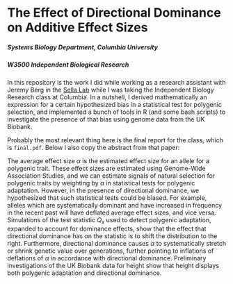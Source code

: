 # The Effect of Directional Dominance on Additive Effect Sizes
##### Systems Biology Department, Columbia University
##### W3500 Independent Biological Research

In this repository is the work I did while working as a research assistant with Jeremy Berg in the [Sella Lab](https://sellalab.biology.columbia.edu/) while I was taking the Independent Biology Research class at Columbia. In a nutshell, I derived mathematically an expression for a certain hypothesized bias in a statistical test for polygenic selection, and implemented a bunch of tools in R (and some bash scripts) to investigate the presence of that bias using genome data from the UK Biobank.

Probably the most relevant thing here is the final report for the class, which is ```final.pdf```. Below I also copy the abstract from that paper:

The average effect size $\alpha$ is the estimated effect size for an
allele for a polygenic trait. These effect sizes are estimated using
Genome-Wide Association Studies, and we can estimate signals of natural
selection for polygenic traits by weighting by $\alpha$ in statistical
tests for polygenic adaptation. However, in the presence of
directional dominance, we hypothesized that such statistical tests
could be biased. For example, alleles which are systematically
dominant and have increased in frequency in the recent past will have
deflated average effect sizes, and vice versa. Simulations of the test
statistic $Q_x$ used to detect polygenic adaptation, expanded to
account for dominance effects, show that the effect that directional
dominance has on the statistic is to shift the distribution to the
right. Furthermore, directional dominance causes $\alpha$ to
systematically stretch or shrink genetic value over generations,
further pointing to inflations of deflations of $\alpha$ in accordance
with directional dominance. Preliminary investigations of the UK
Biobank data for height show that height displays both polygenic
adaptation and directional dominance.
